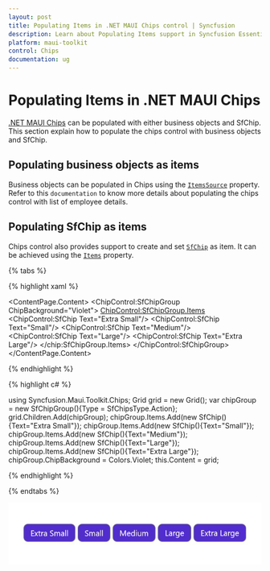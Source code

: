 ```yaml
---
layout: post
title: Populating Items in .NET MAUI Chips control | Syncfusion
description: Learn about Populating Items support in Syncfusion Essential Studio .NET MAUI Chips control, its elements and more.
platform: maui-toolkit
control: Chips
documentation: ug
---
```


# Populating Items in .NET MAUI Chips

[.NET MAUI Chips](https://www.syncfusion.com/maui-controls/maui-chips) can be populated with either business objects and SfChip. This section explain how to populate the chips control with business objects and SfChip.

## Populating business objects as items

Business objects can be populated in Chips using the [`ItemsSource`](https://helpstaging.syncfusion.com:14038/cr/maui-toolkit/Syncfusion.Maui.Toolkit.Chips.SfChipGroup.html#Syncfusion_Maui_Toolkit_Chips_SfChipGroup_ItemsSource) property.
Refer to this `documentation` to know more details about populating the chips control with list of employee details.

## Populating SfChip as items

Chips control also provides support to create and set [`SfChip`](https://helpstaging.syncfusion.com:14038/cr/maui-toolkit/Syncfusion.Maui.Toolkit.Chips.SfChip.html) as item. It can be achieved using the [`Items`](https://helpstaging.syncfusion.com:14038/cr/maui-toolkit/Syncfusion.Maui.Toolkit.Chips.SfChipGroup.html#Syncfusion_Maui_Toolkit_Chips_SfChipGroup_Items) property.

{% tabs %}

{% highlight xaml %}

<ContentPage.Content>
<Grid>
	<ChipControl:SfChipGroup ChipBackground="Violet">
	<ChipControl:SfChipGroup.Items>
			<ChipControl:SfChip Text="Extra Small"/>
			<ChipControl:SfChip Text="Small"/>
			<ChipControl:SfChip Text="Medium"/>
			<ChipControl:SfChip Text="Large"/>
			<ChipControl:SfChip Text="Extra Large"/>
		</chip:SfChipGroup.Items>
	</ChipControl:SfChipGroup>
</Grid>
</ContentPage.Content>

{% endhighlight %}

{% highlight c# %}

using Syncfusion.Maui.Toolkit.Chips;
Grid grid = new Grid();
var chipGroup = new SfChipGroup(){Type = SfChipsType.Action};
grid.Children.Add(chipGroup);
chipGroup.Items.Add(new SfChip(){Text="Extra Small"});
chipGroup.Items.Add(new SfChip(){Text="Small"});
chipGroup.Items.Add(new SfChip(){Text="Medium"});
chipGroup.Items.Add(new SfChip(){Text="Large"});
chipGroup.Items.Add(new SfChip(){Text="Extra Large"});
chipGroup.ChipBackground = Colors.Violet;
this.Content = grid;
		
{% endhighlight %}

{% endtabs %}

![Collection of items to chip group](images/items/chips_items.png)


